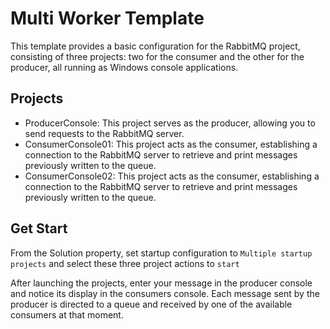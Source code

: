 # Multi Worker Template

This template provides a basic configuration for the RabbitMQ project, consisting of three projects: two for the consumer and the other for the producer, all running as Windows console applications.


## Projects 
* ProducerConsole: This project serves as the producer, allowing you to send requests to the RabbitMQ server.
* ConsumerConsole01: This project acts as the consumer, establishing a connection to the RabbitMQ server to retrieve and print messages previously written to the queue.
* ConsumerConsole02: This project acts as the consumer, establishing a connection to the RabbitMQ server to retrieve and print messages previously written to the queue.

## Get Start
From the Solution property, set startup configuration to `Multiple startup projects` and select these three project actions to `start`

After launching the projects, enter your message in the producer console and notice its display in the consumers console. Each message sent by the producer is directed to a queue and received by one of the available consumers at that moment.
